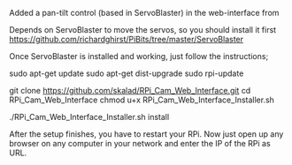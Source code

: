 Added a pan-tilt control (based in ServoBlaster) in the web-interface from 

Depends on ServoBlaster to move the servos, so you should install it first https://github.com/richardghirst/PiBits/tree/master/ServoBlaster

Once ServoBlaster is installed and working, just follow the instructions;

sudo apt-get update
sudo apt-get dist-upgrade
sudo rpi-update

git clone https://github.com/skalad/RPi_Cam_Web_Interface.git
cd RPi_Cam_Web_Interface
chmod u+x RPi_Cam_Web_Interface_Installer.sh

./RPi_Cam_Web_Interface_Installer.sh install

After the setup finishes, you have to restart your RPi. Now just open up any browser on any computer in your network and enter the IP of the RPi as URL.
